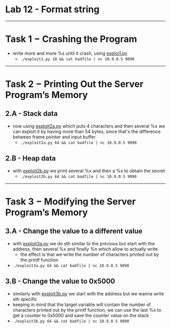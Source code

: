# Lab 12 - Format string
---

# Task 1 $-$ Crashing the Program
- write more and more %s until it crash, using [exploi1.py](solutions/exploit1.py)
  - `./exploit1.py 10 && cat badfile | nc 10.9.0.5 9090`
---
# Task 2 $-$ Printing Out the Server Program’s Memory
## 2.A - Stack data
- now using [exploit2a.py](solutions/exploit2a.py) which puts 4 characters and then several %x we can exploit it by having more than 54 bytes, since that's the difference between frame pointer and input buffer
  - `./exploit2a.py 64 && cat badfile | nc 10.9.0.5 9090`
## 2.B - Heap data
- with [exploit2b.py](solutions/exploit2b.py) we print several %x and then a %s to obtain the secret
  - `./exploit2b.py 64 && cat badfile | nc 10.9.0.5 9090`
---
# Task 3 $-$ Modifying the Server Program’s Memory
## 3.A - Change the value to a different value
- with [exploit3a.py](solutions/exploit3a.py) we do sth similar to the previous but start with the address, then several %x and finally %n which allow to actually write
  - the effect is that we write the number of characters printed out by the printf function
- `./exploit3a.py 64 && cat badfile | nc 10.9.0.5 9090`
## 3.B - Change the value to 0x5000
- similarly with [exploit3b.py](solutions/exploit3b.py) we start with the address but we wanna write sth specific
- keeping in mind that the target variable will contain the number of characters printed out by the printf function, we can use the last %x to get a counter to 0x5000 and save the counter value on the stack
- `./exploit3b.py 64 && cat badfile | nc 10.9.0.5 9090`